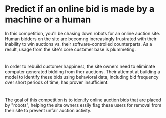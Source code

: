 # Predict if an online bid is made by a machine or a human

In this competition, you'll be chasing down robots for an online auction site. Human bidders on the site are becoming increasingly 
frustrated with their inability to win auctions vs. their software-controlled counterparts. As a result, usage from the site's core 
customer base is plummeting.
#
#
In order to rebuild customer happiness, the site owners need to eliminate computer generated bidding from their auctions. Their attempt 
at building a model to identify these bids using behavioral data, including bid frequency over short periods of time, has proven 
insufficient. 
#
#
The goal of this competition is to identify online auction bids that are placed by "robots", helping the site owners easily flag these 
users for removal from their site to prevent unfair auction activity. 

